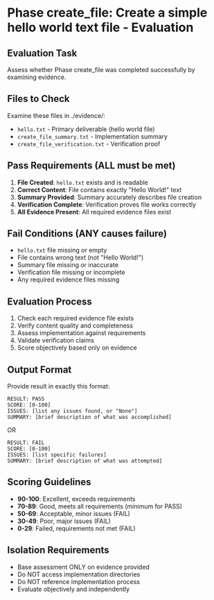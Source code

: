 # Phase create_file: Create a simple hello world text file - Evaluation

## Evaluation Task
Assess whether Phase create_file was completed successfully by examining evidence.

## Files to Check
Examine these files in ./evidence/:
- `hello.txt` - Primary deliverable (hello world file)
- `create_file_summary.txt` - Implementation summary  
- `create_file_verification.txt` - Verification proof

## Pass Requirements (ALL must be met)
1. **File Created**: `hello.txt` exists and is readable
2. **Correct Content**: File contains exactly "Hello World!" text
3. **Summary Provided**: Summary accurately describes file creation
4. **Verification Complete**: Verification proves file works correctly
5. **All Evidence Present**: All required evidence files exist

## Fail Conditions (ANY causes failure)
- `hello.txt` file missing or empty
- File contains wrong text (not "Hello World!")
- Summary file missing or inaccurate
- Verification file missing or incomplete
- Any required evidence files missing

## Evaluation Process
1. Check each required evidence file exists
2. Verify content quality and completeness
3. Assess implementation against requirements
4. Validate verification claims
5. Score objectively based only on evidence

## Output Format
Provide result in exactly this format:

```
RESULT: PASS
SCORE: [0-100]
ISSUES: [list any issues found, or "None"]
SUMMARY: [brief description of what was accomplished]
```

OR

```
RESULT: FAIL  
SCORE: [0-100]
ISSUES: [list specific failures]
SUMMARY: [brief description of what was attempted]
```

## Scoring Guidelines
- **90-100**: Excellent, exceeds requirements
- **70-89**: Good, meets all requirements (minimum for PASS)
- **50-69**: Acceptable, minor issues (FAIL)
- **30-49**: Poor, major issues (FAIL)
- **0-29**: Failed, requirements not met (FAIL)

## Isolation Requirements
- Base assessment ONLY on evidence provided
- Do NOT access implementation directories
- Do NOT reference implementation process
- Evaluate objectively and independently
